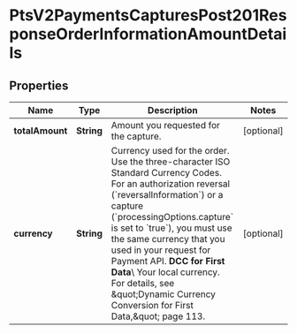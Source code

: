 
# PtsV2PaymentsCapturesPost201ResponseOrderInformationAmountDetails

## Properties
Name | Type | Description | Notes
------------ | ------------- | ------------- | -------------
**totalAmount** | **String** | Amount you requested for the capture.  |  [optional]
**currency** | **String** | Currency used for the order. Use the three-character ISO Standard Currency Codes.  For an authorization reversal (&#x60;reversalInformation&#x60;) or a capture (&#x60;processingOptions.capture&#x60; is set to &#x60;true&#x60;), you must use the same currency that you used in your request for Payment API.  **DCC for First Data**\\ Your local currency. For details, see \&quot;Dynamic Currency Conversion for First Data,\&quot; page 113.  |  [optional]



